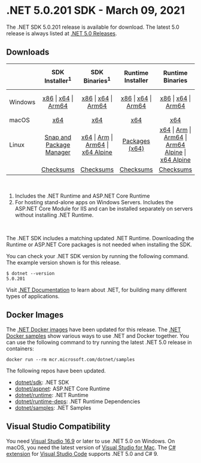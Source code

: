 # .NET 5.0.201 SDK - March 09, 2021

The .NET SDK 5.0.201 release is available for download. The latest 5.0 release is always listed at [.NET 5.0 Releases](../README.md).

## Downloads

|           | SDK Installer<sup>1</sup>                        | SDK Binaries<sup>1</sup>                 | Runtime Installer                                        | Runtime Binaries                                 | ASP.NET Core Runtime           |Windows Desktop Runtime          |
| --------- | :------------------------------------------:     | :----------------------:                 | :---------------------------:                            | :-------------------------:                      | :-----------------:            | :-----------------:            |
| Windows   | [x86][dotnet-sdk-win-x86.exe] \| [x64][dotnet-sdk-win-x64.exe] \| [Arm64][dotnet-sdk-win-arm64.exe] | [x86][dotnet-sdk-win-x86.zip] \| [x64][dotnet-sdk-win-x64.zip] \|  [Arm64][dotnet-sdk-win-arm64.zip] | [x86][dotnet-runtime-win-x86.exe] \| [x64][dotnet-runtime-win-x64.exe] \| [Arm64][dotnet-runtime-win-arm64.exe] | [x86][dotnet-runtime-win-x86.zip] \| [x64][dotnet-runtime-win-x64.zip] \| [Arm64][dotnet-runtime-win-arm64.zip] | [x86][aspnetcore-runtime-win-x86.exe] \| [x64][aspnetcore-runtime-win-x64.exe] \|<br> [Hosting Bundle][dotnet-hosting-win.exe]<sup>2</sup> | [x86][windowsdesktop-runtime-win-x86.exe] \| [x64][windowsdesktop-runtime-win-x64.exe]  |
| macOS     | [x64][dotnet-sdk-osx-x64.pkg]  | [x64][dotnet-sdk-osx-x64.tar.gz]     | [x64][dotnet-runtime-osx-x64.pkg] | [x64][dotnet-runtime-osx-x64.tar.gz] | [x64][aspnetcore-runtime-osx-x64.tar.gz] | - |<sup>1</sup>
| Linux     |  [Snap and Package Manager](5.0.4-install-instructions.md)  | [x64][dotnet-sdk-linux-x64.tar.gz] \| [Arm][dotnet-sdk-linux-arm.tar.gz] \| [Arm64][dotnet-sdk-linux-arm64.tar.gz] \| [x64 Alpine][dotnet-sdk-linux-musl-x64.tar.gz] | [Packages (x64)][linux-packages] | [x64][dotnet-runtime-linux-x64.tar.gz] \| [Arm][dotnet-runtime-linux-arm.tar.gz] \| [Arm64][dotnet-runtime-linux-arm64.tar.gz] \| [Arm64 Alpine][dotnet-runtime-linux-musl-arm64.tar.gz] \| [x64 Alpine][dotnet-runtime-linux-musl-x64.tar.gz] | [x64][aspnetcore-runtime-linux-x64.tar.gz]<sup>1</sup>  \| [Arm][aspnetcore-runtime-linux-arm.tar.gz]<sup>1</sup> \| [Arm64][aspnetcore-runtime-linux-arm64.tar.gz]<sup>1</sup> \| [x64 Alpine][aspnetcore-runtime-linux-musl-x64.tar.gz] | - | <sup>1</sup> |
|  | [Checksums][checksums-sdk]                             | [Checksums][checksums-sdk]                                      | [Checksums][checksums-runtime]                             | [Checksums][checksums-runtime]  | [Checksums][checksums-runtime]  | [Checksums][checksums-runtime]

</br>

1. Includes the .NET Runtime and ASP.NET Core Runtime
2. For hosting stand-alone apps on Windows Servers. Includes the ASP.NET Core Module for IIS and can be installed separately on servers without installing .NET Runtime.

</br>

The .NET SDK includes a matching updated .NET Runtime. Downloading the Runtime or ASP.NET Core packages is not needed when installing the SDK.

You can check your .NET SDK version by running the following command. The example version shown is for this release.

```console
$ dotnet --version
5.0.201
```
Visit [.NET Documentation](https://docs.microsoft.com/dotnet/core/) to learn about .NET, for building many different types of applications.

## Docker Images

The [.NET Docker images](https://hub.docker.com/_/microsoft-dotnet) have been updated for this release. The [.NET Docker samples](https://github.com/dotnet/dotnet-docker/blob/master/samples/README.md) show various ways to use .NET and Docker together. You can use the following command to try running the latest .NET 5.0 release in containers:

```console
docker run --rm mcr.microsoft.com/dotnet/samples
```

The following repos have been updated.

* [dotnet/sdk](https://hub.docker.com/_/microsoft-dotnet-sdk/): .NET SDK
* [dotnet/aspnet](https://hub.docker.com/_/microsoft-dotnet-aspnet/): ASP.NET Core Runtime
* [dotnet/runtime](https://hub.docker.com/_/microsoft-dotnet-runtime/): .NET Runtime
* [dotnet/runtime-deps](https://hub.docker.com/_/microsoft-dotnet-runtime-deps/): .NET Runtime Dependencies
* [dotnet/samples](https://hub.docker.com/_/microsoft-dotnet-samples/): .NET Samples

## Visual Studio Compatibility

You need [Visual Studio 16.9](https://visualstudio.microsoft.com) or later to use .NET 5.0 on Windows. On macOS, you need the latest version of [Visual Studio for Mac](https://visualstudio.microsoft.com/vs/mac/). The [C# extension](https://code.visualstudio.com/docs/languages/dotnet) for [Visual Studio Code](https://code.visualstudio.com/) supports .NET 5.0 and C# 9.

[blob-runtime]: https://dotnetcli.blob.core.windows.net/dotnet/Runtime/
[blob-sdk]: https://dotnetcli.blob.core.windows.net/dotnet/Sdk/
[release-notes]: https://github.com/dotnet/core/blob/main/release-notes/5.0/preview/5.0.4.md

[checksums-runtime]: https://dotnetcli.blob.core.windows.net/dotnet/checksums/5.0.4-sha.txt
[checksums-sdk]: https://dotnetcli.blob.core.windows.net/dotnet/checksums/5.0.4-sha.txt

[linux-install]: https://docs.microsoft.com/dotnet/core/install/linux
[linux-setup]: https://github.com/dotnet/core/blob/main/Documentation/linux-setup.md

[dotnet-blog]:  https://devblogs.microsoft.com/dotnet/net-february-2021/




[sdk_bugs]: https://github.com/dotnet/sdk/issues?q=is%3Aissue+is%3Aclosed+milestone%3A5.0.4xx+is%3Aclosed

[linux-packages]: 5.0.4-install-instructions.md


[//]: # ( Runtime 5.0.4)
[dotnet-runtime-linux-arm.tar.gz]: https://download.visualstudio.microsoft.com/download/pr/5a496e41-23da-4aaa-94a7-baa9ab619fc6/0d000727345f3f71858ee79367f6ec23/dotnet-runtime-5.0.4-linux-arm.tar.gz
[dotnet-runtime-linux-arm64.tar.gz]: https://download.visualstudio.microsoft.com/download/pr/9612ffe7-7091-4f23-843a-ea44698423df/9dc85938df3f46529273fd23f9b63e6a/dotnet-runtime-5.0.4-linux-arm64.tar.gz
[dotnet-runtime-linux-musl-arm.tar.gz]: https://download.visualstudio.microsoft.com/download/pr/639ea452-97d9-43b9-8de2-051c2c350e1c/361efcab2a07978b3b2e2821b9ee6e88/dotnet-runtime-5.0.4-linux-musl-arm.tar.gz
[dotnet-runtime-linux-musl-arm64.tar.gz]: https://download.visualstudio.microsoft.com/download/pr/9582a57f-9ea0-403c-9143-2a109ee330a6/7abc43ce43e141050c76b2c90fa49a17/dotnet-runtime-5.0.4-linux-musl-arm64.tar.gz
[dotnet-runtime-linux-musl-x64.tar.gz]: https://download.visualstudio.microsoft.com/download/pr/1b0db10e-9d2e-407d-adfa-9f071b10127b/f8ee840d45eb2dabf7f29e375e9ab8a1/dotnet-runtime-5.0.4-linux-musl-x64.tar.gz
[dotnet-runtime-linux-x64.tar.gz]: https://download.visualstudio.microsoft.com/download/pr/66db1966-cbe4-4c6c-9e73-80305c555aba/faabab630f9f56e28e9dc30691bda72c/dotnet-runtime-5.0.4-linux-x64.tar.gz
[dotnet-runtime-osx-x64.pkg]: https://download.visualstudio.microsoft.com/download/pr/c8320b32-f469-4c6b-9efe-39db01667197/c98a8dd2f5be1fca335e98c49e519fa6/dotnet-runtime-5.0.4-osx-x64.pkg
[dotnet-runtime-osx-x64.tar.gz]: https://download.visualstudio.microsoft.com/download/pr/e0463015-ef67-4241-8126-f46be6f39a49/c30e98c2c15ba2166a6cb212a1539217/dotnet-runtime-5.0.4-osx-x64.tar.gz
[dotnet-runtime-win-arm64.exe]: https://download.visualstudio.microsoft.com/download/pr/99d47c44-6b8d-4e3b-8e0e-cb8a04060ef5/345f358d47811d3ff9bc56d7da2ed875/dotnet-runtime-5.0.4-win-arm64.exe
[dotnet-runtime-win-arm64.zip]: https://download.visualstudio.microsoft.com/download/pr/a9e4911b-9eb9-4988-90db-218c14044149/68fe9723d0839249c5f0d46081896622/dotnet-runtime-5.0.4-win-arm64.zip
[dotnet-runtime-win-x64.exe]: https://download.visualstudio.microsoft.com/download/pr/c47aeae9-d214-42de-8295-d2624f46ca15/aa67a0ca37e434bf055e1150e1203241/dotnet-runtime-5.0.4-win-x64.exe
[dotnet-runtime-win-x64.zip]: https://download.visualstudio.microsoft.com/download/pr/868f6278-98a7-4dc3-bd10-953df1fcacb7/e7985effaff7af1229d0d9714aa5fde6/dotnet-runtime-5.0.4-win-x64.zip
[dotnet-runtime-win-x86.exe]: https://download.visualstudio.microsoft.com/download/pr/6216588a-7d51-4787-a99a-0314a2fdf1a1/633bacf3c6f7876cd48bfd995edb9ab2/dotnet-runtime-5.0.4-win-x86.exe
[dotnet-runtime-win-x86.zip]: https://download.visualstudio.microsoft.com/download/pr/772f0b7e-e5ea-4270-b2a5-cfc18d880759/97dca0fc531bd7146576dcfe1adbfe9d/dotnet-runtime-5.0.4-win-x86.zip

[//]: # ( WindowsDesktop 5.0.4)
[windowsdesktop-runtime-win-arm64.exe]: https://download.visualstudio.microsoft.com/download/pr/9972cac4-3605-46f0-933f-7e62a19bf6c3/64c60574923619b1aa3a4eb711d8722c/windowsdesktop-runtime-5.0.4-win-arm64.exe
[windowsdesktop-runtime-win-x64.exe]: https://download.visualstudio.microsoft.com/download/pr/7a5d15ae-0487-428d-8262-2824279ccc00/6a10ce9e632bce818ce6698d9e9faf39/windowsdesktop-runtime-5.0.4-win-x64.exe
[windowsdesktop-runtime-win-x86.exe]: https://download.visualstudio.microsoft.com/download/pr/0c5c56a4-8b34-4361-8af9-482c788b2bcf/d734b200547c8c367eb45ebbd69c4698/windowsdesktop-runtime-5.0.4-win-x86.exe

[//]: # ( ASP 5.0.4)
[aspnetcore-runtime-linux-arm.tar.gz]: https://download.visualstudio.microsoft.com/download/pr/dc029ada-7f37-45c0-9a0b-ed88c1d6ec1d/3364dac1192510a5968d7c8976a5d630/aspnetcore-runtime-5.0.4-linux-arm.tar.gz
[aspnetcore-runtime-linux-arm64.tar.gz]: https://download.visualstudio.microsoft.com/download/pr/d464a46d-a904-4a0e-94f1-c2ccfc7a691f/dcdea88fb8b10c2358c19fde84f7103f/aspnetcore-runtime-5.0.4-linux-arm64.tar.gz
[aspnetcore-runtime-linux-musl-arm.tar.gz]: https://download.visualstudio.microsoft.com/download/pr/1cbaf10a-e64b-482f-8d40-2f3309126828/2a93e60126f3e251936388787793cb51/aspnetcore-runtime-5.0.4-linux-musl-arm.tar.gz
[aspnetcore-runtime-linux-musl-arm64.tar.gz]: https://download.visualstudio.microsoft.com/download/pr/5d0c827a-fe81-4e49-89f4-84d1b8170752/1f78e9059e0505f226a8ee5ea466675e/aspnetcore-runtime-5.0.4-linux-musl-arm64.tar.gz
[aspnetcore-runtime-linux-musl-x64.tar.gz]: https://download.visualstudio.microsoft.com/download/pr/df48d136-7c22-4e76-867a-75513225d285/f4cc8ec0ef5d0d03b77f3ab325f75f25/aspnetcore-runtime-5.0.4-linux-musl-x64.tar.gz
[aspnetcore-runtime-linux-x64.tar.gz]: https://download.visualstudio.microsoft.com/download/pr/131d9f6b-0f49-474e-a7c5-33754d4e9195/52fae63c358d8e8e6211a50a64fe3dfd/aspnetcore-runtime-5.0.4-linux-x64.tar.gz
[aspnetcore-runtime-osx-x64.tar.gz]: https://download.visualstudio.microsoft.com/download/pr/b569a2f6-4294-47fb-8e76-69e59e4d02b5/25fe0a0b374cdd858c4ea77e3f661af9/aspnetcore-runtime-5.0.4-osx-x64.tar.gz
[aspnetcore-runtime-win-arm64.zip]: https://download.visualstudio.microsoft.com/download/pr/892612b8-75df-4f7c-9fd9-7f36945dcb2c/bd7ba19a0e94eb755818b3706b23046b/aspnetcore-runtime-5.0.4-win-arm64.zip
[aspnetcore-runtime-win-x64.exe]: https://download.visualstudio.microsoft.com/download/pr/10ba6f78-b704-45fd-b770-e56aa9a03498/a4738342daec491cc55a2acc17987c4a/aspnetcore-runtime-5.0.4-win-x64.exe
[aspnetcore-runtime-win-x64.zip]: https://download.visualstudio.microsoft.com/download/pr/093b97e5-e19b-432b-bf9f-f798b850b482/b37025dfc3b0f4fd8764abeb95630251/aspnetcore-runtime-5.0.4-win-x64.zip
[aspnetcore-runtime-win-x86.exe]: https://download.visualstudio.microsoft.com/download/pr/89f9f142-416b-4967-986f-0efcdccb8152/226714a03e8b3bdda5d9a009e7ce1b87/aspnetcore-runtime-5.0.4-win-x86.exe
[aspnetcore-runtime-win-x86.zip]: https://download.visualstudio.microsoft.com/download/pr/1146a702-fb69-4fc5-8d21-ce9ce223e7eb/a87ad99ecc2abd9d4d82b83f4fdf7b84/aspnetcore-runtime-5.0.4-win-x86.zip
[dotnet-hosting-win.exe]: https://download.visualstudio.microsoft.com/download/pr/2281cc70-3851-4dec-b418-4f5be60d8f2e/0163e524e63c2bb07d9da642ca1468d5/dotnet-hosting-5.0.4-win.exe

[//]: # ( SDK 5.0.201 )
[dotnet-sdk-linux-arm.tar.gz]: https://download.visualstudio.microsoft.com/download/pr/1958def3-0dac-4243-8fb9-e906a7f14509/93af2ac9a973d60c7d2ebd168d752a92/dotnet-sdk-5.0.201-linux-arm.tar.gz
[dotnet-sdk-linux-arm64.tar.gz]: https://download.visualstudio.microsoft.com/download/pr/2e5353f1-8818-4d87-af94-0e5cec730b40/58172cde97795b55bcfc7177dbcf3c68/dotnet-sdk-5.0.201-linux-arm64.tar.gz
[dotnet-sdk-linux-musl-arm.tar.gz]: https://download.visualstudio.microsoft.com/download/pr/aa23ba1d-c6d4-43e1-adcb-a919460e9734/b4f05137bca3b168fd5dad05ae5cdb62/dotnet-sdk-5.0.201-linux-musl-arm.tar.gz
[dotnet-sdk-linux-musl-arm64.tar.gz]: https://download.visualstudio.microsoft.com/download/pr/b334c33b-ac9d-4216-9a89-29961ea5ab77/b9409125a942f37c583da09175bc4699/dotnet-sdk-5.0.201-linux-musl-arm64.tar.gz
[dotnet-sdk-linux-musl-x64.tar.gz]: https://download.visualstudio.microsoft.com/download/pr/9d29393e-788a-4435-a7b9-1f52268ca194/bd43949f39d6a5e85357daba91d99831/dotnet-sdk-5.0.201-linux-musl-x64.tar.gz
[dotnet-sdk-linux-x64.tar.gz]: https://download.visualstudio.microsoft.com/download/pr/73a9cb2a-1acd-4d20-b864-d12797ca3d40/075dbe1dc3bba4aa85ca420167b861b6/dotnet-sdk-5.0.201-linux-x64.tar.gz
[dotnet-sdk-osx-x64.pkg]: https://download.visualstudio.microsoft.com/download/pr/de613120-9306-4867-b504-45fcc81ba1b6/2a03f18c549f52cf78f88afa44e6dc6a/dotnet-sdk-5.0.201-osx-x64.pkg
[dotnet-sdk-osx-x64.tar.gz]: https://download.visualstudio.microsoft.com/download/pr/b660bd50-30b1-4a69-ad8d-d83209ea6213/4fb0163b7fff707f204a100c24d82ef6/dotnet-sdk-5.0.201-osx-x64.tar.gz
[dotnet-sdk-win-arm64.exe]: https://download.visualstudio.microsoft.com/download/pr/7c9fb8fe-7ddb-4ac4-b771-da70407d3d68/2d65d75eab768e979e1dd358a746c902/dotnet-sdk-5.0.201-win-arm64.exe
[dotnet-sdk-win-arm64.zip]: https://download.visualstudio.microsoft.com/download/pr/eebacf2d-31c0-4cbf-afd5-e50873b643b6/f2f89f9724c77162c46376efda44d37b/dotnet-sdk-5.0.201-win-arm64.zip
[dotnet-sdk-win-x64.exe]: https://download.visualstudio.microsoft.com/download/pr/78a6328f-f563-4a7f-a478-3ed0f2ce8ec6/5beb762f64d8a018a5b9e590bc1531e0/dotnet-sdk-5.0.201-win-x64.exe
[dotnet-sdk-win-x64.zip]: https://download.visualstudio.microsoft.com/download/pr/989b7ad4-bdce-4c40-a323-7e348578867a/cb7c44c6b2a68063be8e991e8fe8a13d/dotnet-sdk-5.0.201-win-x64.zip
[dotnet-sdk-win-x86.exe]: https://download.visualstudio.microsoft.com/download/pr/e18b7dc0-21b2-49b0-82ce-f487601fab50/cab80970bb51bc8b9b3d67c430a1e58b/dotnet-sdk-5.0.201-win-x86.exe
[dotnet-sdk-win-x86.zip]: https://download.visualstudio.microsoft.com/download/pr/f99880f7-8d22-4ae6-a35c-e071fbefcdf0/497e0b4a0318d1496e44915bf9038bfc/dotnet-sdk-5.0.201-win-x86.zip

